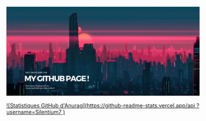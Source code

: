 ![Cover](https://github.com/Silentium7/Silentium7/blob/main/assets/MY%20GITHUB%20PAGE%20v3.png)

[![Statistiques GitHub d'Anurag](https://github-readme-stats.vercel.app/api ?username=Silentium7 )](https://github.com/anuraghazra/github-readme-stats)












<!--
________________________________________________________________________________________________________________________________

WEBSITES:
https://naereen.github.io/badges/
________________________________________________________________________________________________________________________________


**Silentium7/Silentium7** is a ✨ _special_ ✨ repository because its `README.md` (this file) appears on your GitHub profile.

Here are some ideas to get you started:

- 🔭 I’m currently working on ...
- 🌱 I’m currently learning ...
- 👯 I’m looking to collaborate on ...
- 🤔 I’m looking for help with ...
- 💬 Ask me about ...
- 📫 How to reach me: ...
- 😄 Pronouns: ...
- ⚡ Fun fact: ...
________________________________________________________________________________________________________________________________
-->
